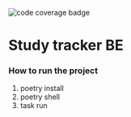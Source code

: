 ![code coverage badge](https://github.com/gabriel-O-C/study_tracker/workflows/ci/badge.svg)

# Study tracker BE



### How to run the project

1. poetry install
2. poetry shell
3. task run
